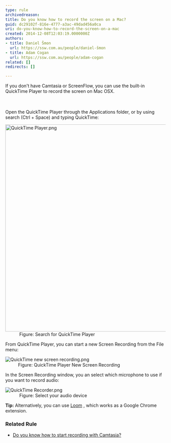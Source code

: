 ```yaml
---
type: rule
archivedreason: 
title: Do you know how to record the screen on a Mac?
guid: dc29102f-816e-4777-a3ac-49dad456a0ca
uri: do-you-know-how-to-record-the-screen-on-a-mac
created: 2014-12-08T12:03:19.0000000Z
authors:
- title: Daniel Šmon
  url: https://ssw.com.au/people/daniel-šmon
- title: Adam Cogan
  url: https://ssw.com.au/people/adam-cogan
related: []
redirects: []

---
```



If you don't have Camtasia or ScreenFlow, you can use the built-in QuickTime Player to record the screen on Mac OSX.<br>
<br><excerpt class='endintro'></excerpt><br>
<p>Open the QuickTime Player through the Applications folder, or by using search (Ctrl + Space) and typing QuickTime&#58;</p><dl class="image"><dt><img alt="QuickTime Player.png" src="/PublishingImages/QuickTime%20Player.png" style="width&#58;650px;" /></dt><dd>&#160;Figure&#58; Search for QuickTime Player</dd></dl><p>From QuickTime&#160;Player, you can start a new&#160;Screen Recording from the File menu&#58;&#160;</p><dl class="image"><dt><img alt="QuickTime new screen recording.png" src="/PublishingImages/QuickTime%20new%20screen%20recording.png" /></dt><dd>Figure&#58; QuickTime Player New Screen Recording&#160;</dd></dl><p>In the Screen Recording window, you an select which microphone to use if you want to record audio&#58;</p><dl class="image"><dt><img alt="QuickTime Recorder.png" src="/PublishingImages/QuickTime%20Recorder.png" /></dt><dd>&#160;Figure&#58; Select your audio device</dd></dl> 
<p class="greyBox">
   <b> Tip&#58;</b> Alternatively, you can use <a href="https&#58;//www.useloom.com/">Loom</a> <img src="/Style%20Library/SSW/CoreImages/external.gif" title="You are now leaving SSW" alt="" />, which works as a Google Chrome extension. <br></p><h3 class="ssw15-rteElement-H3">Related Rule <br></h3><ul><li><a href="/_layouts/15/FIXUPREDIRECT.ASPX?WebId=3dfc0e07-e23a-4cbb-aac2-e778b71166a2&amp;TermSetId=07da3ddf-0924-4cd2-a6d4-a4809ae20160&amp;TermId=84dca81b-9cc2-4b6a-a237-948304131b54">Do you know how to start recording with Camtasia?​​</a> <br></li></ul><br>


